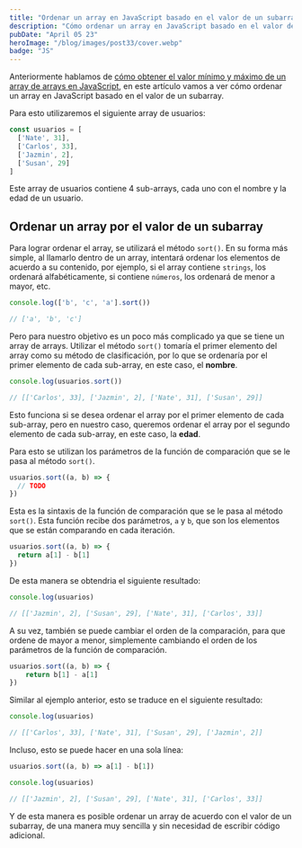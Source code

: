 ```yaml
---
title: "Ordenar un array en JavaScript basado en el valor de un subarray"
description: "Cómo ordenar un array en JavaScript basado en el valor de un subarray"
pubDate: "April 05 23"
heroImage: "/blog/images/post33/cover.webp"
badge: "JS"
---
```


Anteriormente hablamos de [cómo obtener el valor mínimo y máximo de un array de arrays en JavaScript](https://asjordi.dev/blog/obtener-el-valor-minimo-y-maximo-de-un-array-de-arrays-en-javascript/), en este artículo vamos a ver cómo ordenar un array en JavaScript basado en el valor de un subarray.

Para esto utilizaremos el siguiente array de usuarios:

```js
const usuarios = [
  ['Nate', 31],
  ['Carlos', 33],
  ['Jazmin', 2],
  ['Susan', 29]
]
```

Este array de usuarios contiene 4 sub-arrays, cada uno con el nombre y la edad de un usuario.

## Ordenar un array por el valor de un subarray

Para lograr ordenar el array, se utilizará el método `sort()`. En su forma más simple, al llamarlo dentro de un array, intentará ordenar los elementos de acuerdo a su contenido, por ejemplo, si el array contiene `strings`, los ordenará alfabéticamente, si contiene `números`, los ordenará de menor a mayor, etc.

```js
console.log(['b', 'c', 'a'].sort())

// ['a', 'b', 'c']
```

Pero para nuestro objetivo es un poco más complicado ya que se tiene un array de arrays. Utilizar el método `sort()` tomaría el primer elemento del array como su método de clasificación, por lo que se ordenaría por el primer elemento de cada sub-array, en este caso, el **nombre**.

```js
console.log(usuarios.sort())

// [['Carlos', 33], ['Jazmin', 2], ['Nate', 31], ['Susan', 29]]
```

Esto funciona si se desea ordenar el array por el primer elemento de cada sub-array, pero en nuestro caso, queremos ordenar el array por el segundo elemento de cada sub-array, en este caso, la **edad**.

Para esto se utilizan los parámetros de la función de comparación que se le pasa al método `sort()`.

```js
usuarios.sort((a, b) => {
  // TODO
})
```

Esta es la sintaxis de la función de comparación que se le pasa al método `sort()`. Esta función recibe dos parámetros, `a` y `b`, que son los elementos que se están comparando en cada iteración.

```js
usuarios.sort((a, b) => {
  return a[1] - b[1]
})
```

De esta manera se obtendria el siguiente resultado:

```js
console.log(usuarios)

// [['Jazmin', 2], ['Susan', 29], ['Nate', 31], ['Carlos', 33]]
```

A su vez, también se puede cambiar el orden de la comparación, para que ordene de mayor a menor, simplemente cambiando el orden de los parámetros de la función de comparación.

```js
usuarios.sort((a, b) => {
	return b[1] - a[1]
})
```

Similar al ejemplo anterior, esto se traduce en el siguiente resultado:

```js
console.log(usuarios)

// [['Carlos', 33], ['Nate', 31], ['Susan', 29], ['Jazmin', 2]]
```

Incluso, esto se puede hacer en una sola línea:

```js
usuarios.sort((a, b) => a[1] - b[1])

console.log(usuarios)

// [['Jazmin', 2], ['Susan', 29], ['Nate', 31], ['Carlos', 33]]
```

Y de esta manera es posible ordenar un array de acuerdo con el valor de un subarray, de una manera muy sencilla y sin necesidad de escribir código adicional.